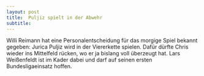 ```yaml
---
layout: post
title:  Puljiz spielt in der Abwehr
subtitle:  
---
```


Willi Reimann hat eine Personalentscheidung für das morgige Spiel bekannt gegeben: Jurica Puljiz wird in der Viererkette spielen. Dafür dürfte Chris wieder ins Mittelfeld rücken, wo er ja bislang voll überzeugt hat. Lars Weißenfeldt ist im Kader dabei und darf auf seinen ersten Bundesligaeinsatz hoffen.


